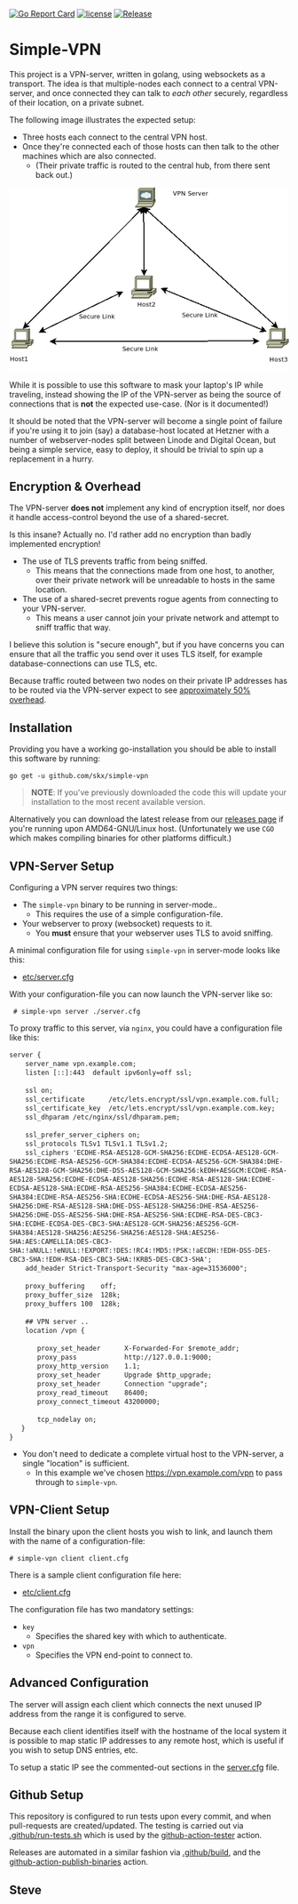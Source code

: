 [![Go Report Card](https://goreportcard.com/badge/github.com/skx/simple-vpn)](https://goreportcard.com/report/github.com/skx/simple-vpn)
[![license](https://img.shields.io/github/license/skx/simple-vpn.svg)](https://github.com/skx/simple-vpn/blob/master/LICENSE)
[![Release](https://img.shields.io/github/release/skx/simple-vpn.svg)](https://github.com/skx/simple-vpn/releases/latest)

# Simple-VPN

This project is a VPN-server, written in golang, using websockets as a transport.  The idea is that multiple-nodes each connect to a central VPN-server, and once connected they can talk to _each other_ securely, regardless of their location, on a private subnet.

The following image illustrates the expected setup:

* Three hosts each connect to the central VPN host.
* Once they're connected each of those hosts can then talk to the other machines which are also connected.
  * (Their private traffic is routed to the central hub, from there sent back out.)

![Screenshot](_media/vpn.png)

While it is possible to use this software to mask your laptop's IP while traveling, instead showing the IP of the VPN-server as being the source of connections that is __not__ the expected use-case.  (Nor is it documented!)

It should be noted that the VPN-server will become a single point of failure if you're using it to join (say) a database-host located at Hetzner with a number of webserver-nodes split between Linode and Digital Ocean, but being a simple service, easy to deploy, it should be trivial to spin up a replacement in a hurry.


## Encryption & Overhead

The VPN-server __does not__ implement any kind of encryption itself, nor does it handle access-control beyond the use of a shared-secret.

Is this insane?  Actually no.  I'd rather add no encryption than badly implemented encryption!

* The use of TLS prevents traffic from being sniffed.
  * This means that the connections made from one host, to another, over their private network will be unreadable to hosts in the same location.
* The use of a shared-secret prevents rogue agents from connecting to your VPN-server.
  * This means a user cannot join your private network and attempt to sniff traffic that way.

I believe this solution is "secure enough", but if you have concerns you can ensure that all the traffic you send over it uses TLS itself, for example database-connections can use TLS, etc.

Because traffic routed between two nodes on their private IP addresses has to be routed via the VPN-server expect to see [approximately 50% overhead](https://github.com/skx/simple-vpn/issues/9).


## Installation

Providing you have a working go-installation you should be able to install this software by running:

    go get -u github.com/skx/simple-vpn

> **NOTE**: If you've previously downloaded the code this will update your installation to the most recent available version.

Alternatively you can download the latest release from our [releases page](https://github.com/skx/simple-vpn/releases/) if you're running upon AMD64-GNU/Linux host.  (Unfortunately we use `CGO` which makes compiling binaries for other platforms difficult.)



## VPN-Server Setup

Configuring a VPN server requires two things:

* The `simple-vpn` binary to be running in server-mode..
  * This requires the use of a simple configuration-file.
* Your webserver to proxy (websocket) requests to it.
  * You __must__ ensure that your webserver uses TLS to avoid sniffing.

A minimal configuration file for using `simple-vpn` in server-mode looks like this:

* [etc/server.cfg](etc/server.cfg)

With your configuration-file you can now launch the VPN-server like so:

     # simple-vpn server ./server.cfg

To proxy traffic to this server, via `nginx`, you could have a configuration file like this:

    server {
        server_name vpn.example.com;
        listen [::]:443  default ipv6only=off ssl;

        ssl on;
        ssl_certificate      /etc/lets.encrypt/ssl/vpn.example.com.full;
        ssl_certificate_key  /etc/lets.encrypt/ssl/vpn.example.com.key;
        ssl_dhparam /etc/nginx/ssl/dhparam.pem;

        ssl_prefer_server_ciphers on;
        ssl_protocols TLSv1 TLSv1.1 TLSv1.2;
        ssl_ciphers 'ECDHE-RSA-AES128-GCM-SHA256:ECDHE-ECDSA-AES128-GCM-SHA256:ECDHE-RSA-AES256-GCM-SHA384:ECDHE-ECDSA-AES256-GCM-SHA384:DHE-RSA-AES128-GCM-SHA256:DHE-DSS-AES128-GCM-SHA256:kEDH+AESGCM:ECDHE-RSA-AES128-SHA256:ECDHE-ECDSA-AES128-SHA256:ECDHE-RSA-AES128-SHA:ECDHE-ECDSA-AES128-SHA:ECDHE-RSA-AES256-SHA384:ECDHE-ECDSA-AES256-SHA384:ECDHE-RSA-AES256-SHA:ECDHE-ECDSA-AES256-SHA:DHE-RSA-AES128-SHA256:DHE-RSA-AES128-SHA:DHE-DSS-AES128-SHA256:DHE-RSA-AES256-SHA256:DHE-DSS-AES256-SHA:DHE-RSA-AES256-SHA:ECDHE-RSA-DES-CBC3-SHA:ECDHE-ECDSA-DES-CBC3-SHA:AES128-GCM-SHA256:AES256-GCM-SHA384:AES128-SHA256:AES256-SHA256:AES128-SHA:AES256-SHA:AES:CAMELLIA:DES-CBC3-SHA:!aNULL:!eNULL:!EXPORT:!DES:!RC4:!MD5:!PSK:!aECDH:!EDH-DSS-DES-CBC3-SHA:!EDH-RSA-DES-CBC3-SHA:!KRB5-DES-CBC3-SHA';
        add_header Strict-Transport-Security "max-age=31536000";

        proxy_buffering    off;
        proxy_buffer_size  128k;
        proxy_buffers 100  128k;

        ## VPN server ..
        location /vpn {

           proxy_set_header      X-Forwarded-For $remote_addr;
           proxy_pass            http://127.0.0.1:9000;
           proxy_http_version    1.1;
           proxy_set_header      Upgrade $http_upgrade;
           proxy_set_header      Connection "upgrade";
           proxy_read_timeout    86400;
           proxy_connect_timeout 43200000;

           tcp_nodelay on;
       }
    }

* You don't need to dedicate a complete virtual host to the VPN-server, a single "location" is sufficient.
  * In this example we've chosen https://vpn.example.com/vpn to pass through to `simple-vpn`.


## VPN-Client Setup

Install the binary upon the client hosts you wish to link, and launch them with the name of a configuration-file:

    # simple-vpn client client.cfg

There is a sample client configuration file here:

* [etc/client.cfg](etc/client.cfg)

The configuration file has two mandatory settings:

* `key`
  * Specifies the shared key with which to authenticate.
* `vpn`
  * Specifies the VPN end-point to connect to.



## Advanced Configuration

The server will assign each client which connects the next unused IP address from the range it is configured to serve.

Because each client identifies itself with the hostname of the local system it is possible to map static IP addresses to any remote host, which is useful if you wish to setup DNS entries, etc.

To setup a static IP see the commented-out sections in the [server.cfg](etc/server.cfg) file.


## Github Setup

This repository is configured to run tests upon every commit, and when
pull-requests are created/updated.  The testing is carried out via
[.github/run-tests.sh](.github/run-tests.sh) which is used by the
[github-action-tester](https://github.com/skx/github-action-tester) action.

Releases are automated in a similar fashion via [.github/build](.github/build),
and the [github-action-publish-binaries](https://github.com/skx/github-action-publish-binaries) action.


Steve
--
